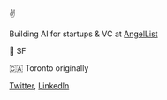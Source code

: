 ✌️

Building AI for startups & VC at [AngelList](https://www.angellist.com/)


📍 SF

🇨🇦 Toronto originally


[Twitter](https://twitter.com/ethanorlander), [LinkedIn](https://www.linkedin.com/in/ethanorlander/)

